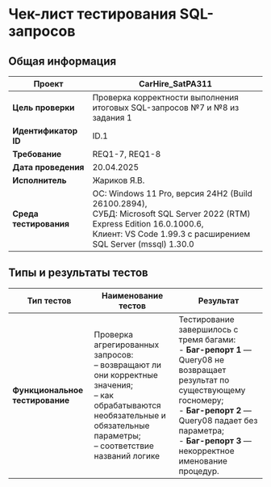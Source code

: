 # Чек-лист тестирования SQL-запросов


## Общая информация

| **Проект**             |CarHire_SatPA311|
|--|--|
| **Цель проверки**      |Проверка корректности выполнения итоговых SQL-запросов №7 и №8 из задания 1|
| **Идентификатор ID**   |ID.1|
| **Требование**         |REQ1-7, REQ1-8|
| **Дата проведения**    |20.04.2025|
| **Исполнитель**        |Жариков Я.В.|
|**Среда тестирования**  |ОС: Windows 11 Pro, версия 24H2 (Build 26100.2894),<br>СУБД: Microsoft SQL Server 2022 (RTM) Express Edition 16.0.1000.6,<br>Клиент: VS Code 1.99.3 с расширением SQL Server (mssql) 1.30.0 |

## Типы и результаты тестов

|**Тип тестов**|**Наименование тестов**|**Результат**|
|--|--|--|
|**Функциональное тестирование**| Проверка агрегированных запросов: <br>– возвращают ли они корректные значения;<br>– как обрабатываются необязательные и обязательные параметры;<br>– соответствие названий логике | Тестирование завершилось с тремя багами: <br> - **Баг-репорт 1** — Query08 не возвращает результат по существующему госномеру;<br>- **Баг-репорт 2** — Query08 падает без параметра;<br>- **Баг-репорт 3** — некорректное именование процедур. |


